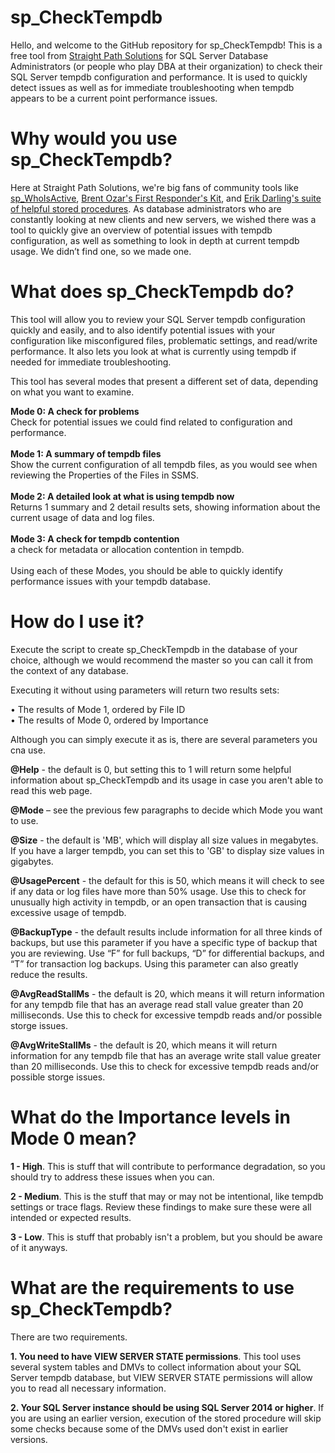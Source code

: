 # sp_CheckTempdb
Hello, and welcome to the GitHub repository for sp_CheckTempdb! This is a free tool from [Straight Path Solutions](https://straightpathsql.com/) for SQL Server Database Administrators (or people who play DBA at their organization) to check their SQL Server tempdb configuration and performance. It is used to quickly detect issues as well as for immediate troubleshooting when tempdb appears to be a current point performance issues.

# Why would you use sp_CheckTempdb?

Here at Straight Path Solutions, we're big fans of community tools like [sp_WhoIsActive](https://github.com/amachanic/sp_whoisactive/releases), [Brent Ozar's First Responder's Kit](https://github.com/BrentOzarULTD/SQL-Server-First-Responder-Kit/releases), and [Erik Darling's suite of helpful stored procedures](https://github.com/erikdarlingdata/DarlingData). As database administrators who are constantly looking at new clients and new servers, we wished there was a tool to quickly give an overview of potential issues with tempdb configuration, as well as something to look in depth at current tempdb usage. We didn’t find one, so we made one.

# What does sp_CheckTempdb do?

This tool will allow you to review your SQL Server tempdb configuration quickly and easily, and to also identify potential issues with your configuration like misconfigured files, problematic settings, and read/write performance. It also lets you look at what is currently using tempdb if needed for immediate troubleshooting.<p>

This tool has several modes that present a different set of data, depending on what you want to examine.<p>

**Mode 0: A check for problems** <br>
Check for potential issues we could find related to configuration and performance.<br>
<br>
**Mode 1: A summary of tempdb files** <br>
Show the current configuration of all tempdb files, as you would see when reviewing the Properties of the Files in SSMS.<br>
<br>
**Mode 2: A detailed look at what is using tempdb now** <br>
Returns 1 summary and 2 detail results sets, showing information about the current usage of data and log files.<br>
<br>
**Mode 3: A check for tempdb contention** <br>
a check for metadata or allocation contention in tempdb.<br>
<br>
Using each of these Modes, you should be able to quickly identify performance issues with your tempdb database.

# How do I use it?
Execute the script to create sp_CheckTempdb in the database of your choice, although we would recommend the master so you can call it from the context of any database.
<p>
Executing it without using parameters will return two results sets:<p>
• The results of Mode 1, ordered by File ID<br>
• The results of Mode 0, ordered by Importance
<p>
Although you can simply execute it as is, there are several parameters you cna use.<p>

**@Help** - the default is 0, but setting this to 1 will return some helpful information about sp_CheckTempdb and its usage in case you aren't able to read this web page.<p>

**@Mode** – see the previous few paragraphs to decide which Mode you want to use.<p>

**@Size** - the default is 'MB', which will display all size values in megabytes. If you have a larger tempdb, you can set this to 'GB' to display size values in gigabytes.<p>

**@UsagePercent** - the default for this is 50, which means it will check to see if any data or log files have more than 50% usage. Use this to check for unusually high activity in tempdb, or an open transaction that is causing excessive usage of tempdb.<p>

**@BackupType** - the default results include information for all three kinds of backups, but use this parameter if you have a specific type of backup that you are reviewing. Use “F” for full backups, “D” for differential backups, and “T” for transaction log backups. Using this parameter can also greatly reduce the results.<p>

**@AvgReadStallMs** - the default is 20, which means it will return information for any tempdb file that has an average read stall value greater than 20 milliseconds. Use this to check for excessive tempdb reads and/or possible storge issues.<p>

**@AvgWriteStallMs** - the default is 20, which means it will return information for any tempdb file that has an average write stall value greater than 20 milliseconds. Use this to check for excessive tempdb reads and/or possible storge issues.<p>

# What do the Importance levels in Mode 0 mean?

**1 - High**. This is stuff that will contribute to performance degradation, so you should try to address these issues when you can.

**2 - Medium**. This is the stuff that may or may not be intentional, like tempdb settings or trace flags. Review these findings to make sure these were all intended or expected results.

**3 - Low**. This is stuff that probably isn't a problem, but you should be aware of it anyways.

# What are the requirements to use sp_CheckTempdb?

There are two requirements.<p>

**1. You need to have VIEW SERVER STATE permissions**. This tool uses several system tables and DMVs to collect information about your SQL Server tempdb database, but VIEW SERVER STATE permissions will allow you to read all necessary information.<p>

**2. Your SQL Server instance should be using SQL Server 2014 or higher**. If you are using an earlier version, execution of the stored procedure will skip some checks because some of the DMVs used don't exist in earlier versions.<p>

